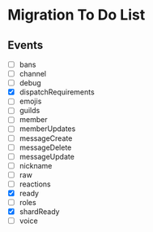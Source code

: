 # Migration To Do List

## Events

- [ ] bans
- [ ] channel
- [ ] debug
- [x] dispatchRequirements
- [ ] emojis
- [ ] guilds
- [ ] member
- [ ] memberUpdates
- [ ] messageCreate
- [ ] messageDelete
- [ ] messageUpdate
- [ ] nickname
- [ ] raw
- [ ] reactions
- [x] ready
- [ ] roles
- [x] shardReady
- [ ] voice 